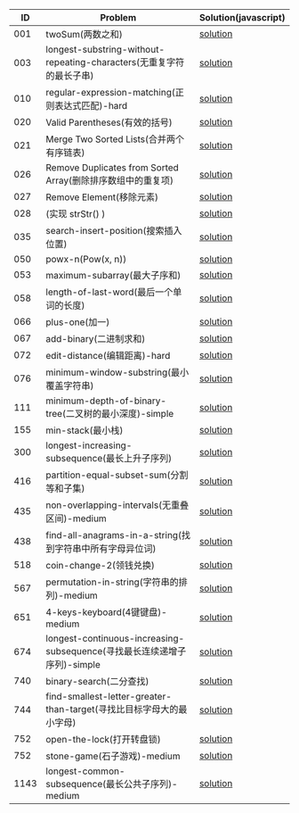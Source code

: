 | ID | Problem | Solution(javascript) |
|  ----  | ----  | ---- | 
| 001 | twoSum(两数之和) | [solution](./solution/twoSum.md) |
| 003 | longest-substring-without-repeating-characters(无重复字符的最长子串) | [solution](./solution/longest-substring-without-repeating-characters.md) |
| 010 | regular-expression-matching(正则表达式匹配)-hard | [solution](./solution/regular-expression-matching.md) |
| 020 | Valid Parentheses(有效的括号) | [solution](./solution/validParenthese.md) |
| 021 | Merge Two Sorted Lists(合并两个有序链表) | [solution](./solution/mergeTwoSortedLists.md) |
| 026 | Remove Duplicates from Sorted Array(删除排序数组中的重复项) | [solution](./solution/removeDuplicatedsFromSortedArray.md) |
| 027 | Remove Element(移除元素) | [solution](./solution/removeElement.md) |
| 028 | (实现 strStr() ) | [solution](./solution/strStr.md) |
| 035 | search-insert-position(搜索插入位置) | [solution](./solution/searchInsertPosition.md) |
| 050 | powx-n(Pow(x, n)) | [solution](./solution/powx-n.md) |
| 053 | maximum-subarray(最大子序和) | [solution](./solution/maximum-subarray.md) |
| 058 | length-of-last-word(最后一个单词的长度) | [solution](./solution/length-of-last-word.md) |
| 066 | plus-one(加一) | [solution](./solution/plus-one.md) |
| 067 | add-binary(二进制求和) | [solution](./solution/add-binary.md) |
| 072 | edit-distance(编辑距离)-hard | [solution](./solution/edit-distance.md) |
| 076 | minimum-window-substring(最小覆盖字符串) | [solution](./solution/minimum-window-substring.md) |
| 111 | minimum-depth-of-binary-tree(二叉树的最小深度)-simple | [solution](./solution/minimum-depth-of-binary-tree.md) |
| 155 | min-stack(最小栈) | [solution](./solution/min-stack.md) |
| 300 | longest-increasing-subsequence(最长上升子序列) | [solution](./solution/longest-increasing-subsequence.md) |
| 416 | partition-equal-subset-sum(分割等和子集) | [solution](./solution/partition-equal-subset-sum.md) |
| 435 | non-overlapping-intervals(无重叠区间)-medium | [solution](./solution/non-overlapping-intervals.md) |
| 438 | find-all-anagrams-in-a-string(找到字符串中所有字母异位词) | [solution](./solution/find-all-anagrams-in-a-string.md) |
| 518 | coin-change-2(领钱兑换) | [solution](./solution/coin-change-2.md) |
| 567 | permutation-in-string(字符串的排列)-medium | [solution](./solution/permutation-in-string.md) |
| 651 | 4-keys-keyboard(4键键盘)-medium | [solution](./solution/4-keys-keyboard.md) |
| 674 | longest-continuous-increasing-subsequence(寻找最长连续递增子序列)-simple | [solution](./solution/longest-continuous-increasing-subsequence.md) |
| 740 | binary-search(二分查找) | [solution](./solution/binary-search.md) |
| 744 | find-smallest-letter-greater-than-target(寻找比目标字母大的最小字母) | [solution](./solution/find-smallest-letter-greater-than-target.md) |
| 752 | open-the-lock(打开转盘锁) | [solution](./solution/open-the-lock.md) |
| 752 | stone-game(石子游戏)-medium | [solution](./solution/stone-game.md) |
| 1143 | longest-common-subsequence(最长公共子序列)-medium | [solution](./solution/longest-common-subsequence.md) |
